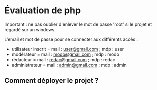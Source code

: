 # Évaluation de php

Important : ne pas oublier d'enlever le mot de passe 'root' si le projet et regardé sur un windows.

L'email et mot de passe pour se connecter aux différents accès : 

- utilisateur inscrit = mail : user@gmail.com ; mdp : user
- modérateur = mail : modo@gmail.com ; mdp : modo
- rédacteur = mail : redac@gmail.com ; mdp : redac
- administrateur = mail : admin@gmail.com ; mdp : admin

## Comment déployer le projet ?

